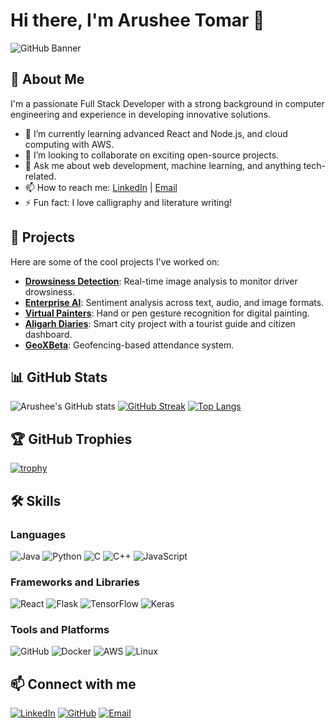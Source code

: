 # Hi there, I'm Arushee Tomar 👋

![GitHub Banner](https://raw.githubusercontent.com/aruto-code/aruto-code/master/banner.png)

## 🚀 About Me
I'm a passionate Full Stack Developer with a strong background in computer engineering and experience in developing innovative solutions.

- 🌱 I’m currently learning advanced React and Node.js, and cloud computing with AWS.
- 👯 I’m looking to collaborate on exciting open-source projects.
- 💬 Ask me about web development, machine learning, and anything tech-related.
- 📫 How to reach me: [LinkedIn](https://www.linkedin.com/in/arushee-tomar-330ba31a0/) | [Email](mailto:arushee2019@gmail.com)
- ⚡ Fun fact: I love calligraphy and literature writing!

## 🔭 Projects
Here are some of the cool projects I've worked on:

- **[Drowsiness Detection](https://github.com/aruto-code/Drowsiness-Detection/tree/master)**: Real-time image analysis to monitor driver drowsiness.
- **[Enterprise AI](https://github.com/aruto-code/Enterprise-AI/tree/master/sentiment-analysis)**: Sentiment analysis across text, audio, and image formats.
- **[Virtual Painters](https://github.com/aruto-code/Unleashing-Creativity-with-AI-Painters)**: Hand or pen gesture recognition for digital painting.
- **[Aligarh Diaries](https://github.com/aruto-code/aligarh-diaries)**: Smart city project with a tourist guide and citizen dashboard.
- **[GeoXBeta](https://github.com/aruto-code/GeoX-Beta)**: Geofencing-based attendance system.

## 📊 GitHub Stats
![Arushee's GitHub stats](https://github-readme-stats.vercel.app/api?username=aruto-code&show_icons=true&theme=radical)
[![GitHub Streak](https://github-readme-streak-stats.herokuapp.com/?user=aruto-code&theme=dark)](https://git.io/streak-stats)
[![Top Langs](https://github-readme-stats.vercel.app/api/top-langs/?username=aruto-code&layout=compact&theme=radical)](https://github.com/anuraghazra/github-readme-stats)

## 🏆 GitHub Trophies
[![trophy](https://github-profile-trophy.vercel.app/?username=aruto-code&theme=onedark)](https://github.com/ryo-ma/github-profile-trophy)

## 🛠️ Skills
### Languages
![Java](https://img.shields.io/badge/Java-%23ED8B00.svg?style=for-the-badge&logo=java&logoColor=white)
![Python](https://img.shields.io/badge/Python-3670A0?style=for-the-badge&logo=python&logoColor=ffdd54)
![C](https://img.shields.io/badge/C-00599C?style=for-the-badge&logo=c&logoColor=white)
![C++](https://img.shields.io/badge/C%2B%2B-00599C?style=for-the-badge&logo=c%2B%2B&logoColor=white)
![JavaScript](https://img.shields.io/badge/JavaScript-%23323330.svg?style=for-the-badge&logo=javascript&logoColor=%23F7DF1E)

### Frameworks and Libraries
![React](https://img.shields.io/badge/React-%2320232a.svg?style=for-the-badge&logo=react&logoColor=%2361DAFB)
![Flask](https://img.shields.io/badge/Flask-%23000.svg?style=for-the-badge&logo=flask&logoColor=white)
![TensorFlow](https://img.shields.io/badge/TensorFlow-%23FF6F00.svg?style=for-the-badge&logo=TensorFlow&logoColor=white)
![Keras](https://img.shields.io/badge/Keras-%23D00000.svg?style=for-the-badge&logo=Keras&logoColor=white)

### Tools and Platforms
![GitHub](https://img.shields.io/badge/GitHub-%23121011.svg?style=for-the-badge&logo=github&logoColor=white)
![Docker](https://img.shields.io/badge/Docker-%230db7ed.svg?style=for-the-badge&logo=docker&logoColor=white)
![AWS](https://img.shields.io/badge/Amazon%20AWS-%23232F3E.svg?style=for-the-badge&logo=amazon-aws&logoColor=%23FF9900)
![Linux](https://img.shields.io/badge/Linux-FCC624?style=for-the-badge&logo=linux&logoColor=black)

## 📫 Connect with me
[![LinkedIn](https://img.shields.io/badge/LinkedIn-%230A66C2.svg?style=for-the-badge&logo=linkedin&logoColor=white)](https://www.linkedin.com/in/arushee-tomar-330ba31a0/)
[![GitHub](https://img.shields.io/badge/GitHub-%23121011.svg?style=for-the-badge&logo=github&logoColor=white)](https://github.com/aruto-code)
[![Email](https://img.shields.io/badge/Email-D14836?style=for-the-badge&logo=gmail&logoColor=white)](mailto:arushee2019@gmail.com)
